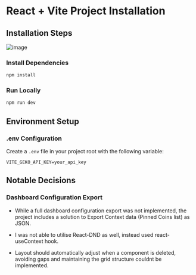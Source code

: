 # React + Vite Project Installation

## Installation Steps
![image](https://github.com/user-attachments/assets/c1221125-af31-4037-a4aa-98d24c2bfa97)

### Install Dependencies
```bash
npm install
```

### Run Locally
```bash
npm run dev
```

## Environment Setup

### .env Configuration
Create a `.env` file in your project root with the following variable:

```env
VITE_GEKO_API_KEY=your_api_key
```

## Notable Decisions

### Dashboard Configuration Export
- While a full dashboard configuration export was not implemented, the project includes a solution to Export Context data (Pinned Coins list) as JSON.

- I was not able to utilise React-DND as well, instead used react-useContext hook.

- Layout should automatically adjust when a component is deleted, avoiding gaps and maintaining the grid structure couldnt be implemented.
